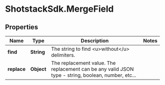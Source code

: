 # ShotstackSdk.MergeField

## Properties

Name | Type | Description | Notes
------------ | ------------- | ------------- | -------------
**find** | **String** | The string to find &lt;u&gt;without&lt;/u&gt; delimiters. | 
**replace** | **Object** | The replacement value. The replacement can be any valid JSON type - string, boolean, number, etc... | 


